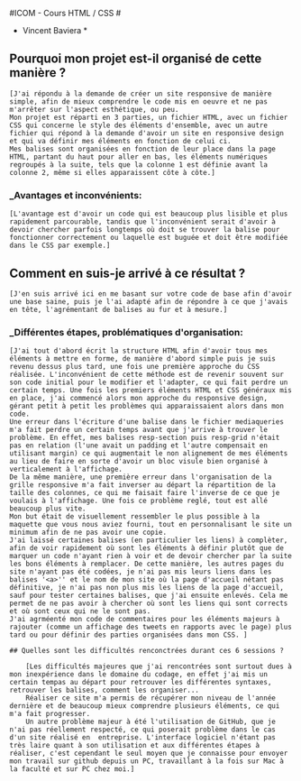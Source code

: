 #ICOM - Cours HTML / CSS #

* Vincent Baviera * 

## Pourquoi mon projet est-il organisé de cette manière ?
	
	[J'ai répondu à la demande de créer un site responsive de manière simple, afin de mieux comprendre le code mis en oeuvre et ne pas m'arrêter sur l'aspect esthétique, ou peu.
	Mon projet est réparti en 3 parties, un fichier HTML, avec un fichier CSS qui concerne le style des éléments d'ensemble, avec un autre fichier qui répond à la demande d'avoir un site en responsive design et qui va définir mes éléments en fonction de celui ci.
	Mes balises sont organisées en fonction de leur place dans la page HTML, partant du haut pour aller en bas, les éléments numériques regroupés à la suite, tels que la colonne 1 est définie avant la colonne 2, même si elles apparaissent côte à côte.]

### _Avantages et inconvénients:
		
	[L'avantage est d'avoir un code qui est beaucoup plus lisible et plus rapidement parcourable, tandis que l'inconvénient serait d'avoir à devoir chercher parfois longtemps où doit se trouver la balise pour fonctionner correctement ou laquelle est buguée et doit être modifiée dans le CSS par exemple.]

## Comment en suis-je arrivé à ce résultat ?
	
	[J'en suis arrivé ici en me basant sur votre code de base afin d'avoir une base saine, puis je l'ai adapté afin de répondre à ce que j'avais en tête, l'agrémentant de balises au fur et à mesure.]

### _Différentes étapes, problématiques d'organisation:

	[J'ai tout d'abord écrit la structure HTML afin d'avoir tous mes éléments à mettre en forme, de manière d'abord simple puis je suis revenu dessus plus tard, une fois une première approche du CSS réalisée. L'inconvénient de cette méthode est de revenir souvent sur son code initial pour le modifier et l'adapter, ce qui fait perdre un certain temps. Une fois les premiers éléments HTML et CSS généraux mis en place, j'ai commencé alors mon approche du responsive design, gérant petit à petit les problèmes qui apparaissaient alors dans mon code.
	Une erreur dans l'écriture d'une balise dans le fichier mediaqueries m'a fait perdre un certain temps avant que j'arrive à trouver le problème. En effet, mes balises resp-section puis resp-grid n'était pas en relation (l'une avait un padding et l'autre compensait en utilisant margin) ce qui augmentait le non alignement de mes éléments au lieu de faire en sorte d'avoir un bloc visule bien organisé à verticalement à l'affichage.
	De la même manière, une première erreur dans l'organisation de la grille responsive m'a fait inverser au départ la répartition de la taille des colonnes, ce qui me faisait faire l'inverse de ce que je voulais à l'affichage. Une fois ce problème reglé, tout est allé beaucoup plus vite.
	Mon but était de visuellement ressembler le plus possible à la maquette que vous nous aviez fourni, tout en personnalisant le site un minimum afin de ne pas avoir une copie.
	J'ai laissé certaines balises (en particulier les liens) à complèter, afin de voir rapidement où sont les éléments à définir plutôt que de marquer un code n'ayant rien à voir et de devoir chercher par la suite les bons éléments à remplacer. De cette manière, les autres pages du site n'ayant pas été codées, je n'ai pas mis leurs liens dans les balises '<a>'' et le nom de mon site où la page d'accueil nétant pas définitive, je n'ai pas non plus mis les liens de la page d'accueil, sauf pour tester certaines balises, que j'ai ensuite enlevés. Cela me permet de ne pas avoir à chercher où sont les liens qui sont corrects et où sont ceux qui ne le sont pas.
	J'ai agrméenté mon code de commentaires pour les éléments majeurs à rajouter (comme un affichage des tweets en rapports avec le page) plus tard ou pour définir des parties organisées dans mon CSS. ]

	## Quelles sont les difficultés renconctrées durant ces 6 sessions ?

		[Les difficultés majeures que j'ai rencontrées sont surtout dues à mon inexpérience dans le domaine du codage, en effet j'ai mis un certain tempas au départ pour retrouver les différentes syntaxes, retrouver les balises, comment les organiser...
		Réaliser ce site m'a permis de récupérer mon niveau de l'année dernière et de beaucoup mieux comprendre plusieurs éléments, ce qui m'a fait progresser. 
		Un autre problème majeur à été l'utilisation de GitHub, que je n'ai pas réellement respecté, ce qui poserait problème dans le cas d'un site réalisé en  entreprise. L'interface logiciel n'étant pas très laire quant à son utilisation et aux différentes étapes à réaliser, c'est cependant le seul moyen que je connaisse pour envoyer mon travail sur github depuis un PC, travaillant à la fois sur Mac à la faculté et sur PC chez moi.]